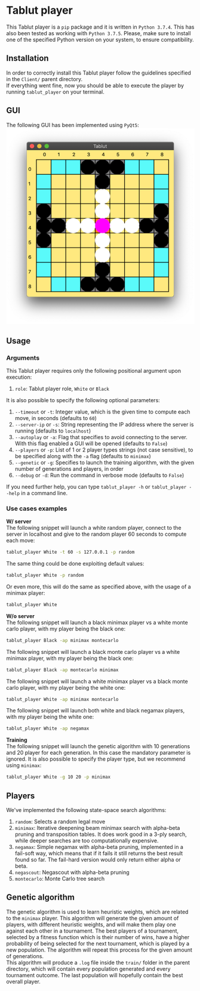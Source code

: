 # Tablut player
This Tablut player is a `pip` package and it is written in `Python 3.7.4`.
This has also been tested as working with `Python 3.7.5`. Please, make sure to install one of the specified Python version on your system,
to ensure compatibility.

## Installation

In order to correctly install this Tablut player follow the guidelines specified
in the `Client/` parent directory.\
If everything went fine, now you should be able to execute the player
by running `tablut_player` on your terminal.

## GUI
The following GUI has been implemented using `PyQt5`:\
![GUI](img/client-gui.png)

## Usage
### Arguments
This Tablut player requires only the following positional argument upon execution:
1. `role`: Tablut player role, `White` or `Black`

It is also possible to specify the following optional parameters:
1. `--timeout` or `-t`: Integer value, which is the given time to compute each move, in seconds (defaults to `60`)
2. `--server-ip` or `-s`: String representing the IP address where the server is running (defaults to `localhost`)
3. `--autoplay` or `-a`: Flag that specifies to avoid connecting to the server. With this flag enabled a GUI will be opened (defaults to `False`)
4. `--players` or `-p`: List of 1 or 2 player types strings (not case sensitive), to be specified along with the `-a` flag (defaults to `minimax`)
5. `--genetic` or `-g`: Specifies to launch the training algorithm, with the given number of generations and players, in order
6. `--debug` or `-d`: Run the command in verbose mode (defaults to `False`)

If you need further help, you can type `tablut_player -h` or `tablut_player --help` in a command line.

### Use cases examples

**W/ server**\
The following snippet will launch a white random player, connect to the
server in localhost and give to the random player 60 seconds to compute each move:
```bash
tablut_player White -t 60 -s 127.0.0.1 -p random
```

The same thing could be done exploiting default values:
```bash
tablut_player White -p random
```

Or even more, this will do the same as specified above, with the usage of a minimax player:
```bash
tablut_player White
```

**W/o server**\
The following snippet will launch a black minimax player vs a white monte carlo player, with my player being the black one:
```bash
tablut_player Black -ap minimax montecarlo
```

The following snippet will launch a black monte carlo player vs a white minimax player, with my player being the black one:
```bash
tablut_player Black -ap montecarlo minimax
```

The following snippet will launch a white minimax player vs a black monte carlo player, with my player being the white one:
```bash
tablut_player White -ap minimax montecarlo
```

The following snippet will launch both white and black negamax players, with my player being the white one:
```bash
tablut_player White -ap negamax
```

**Training**\
The following snippet will launch the genetic algorithm with 10 generations and 20 player for each generation. In this case the mandatory parameter is ignored. It is also possible to specify the player type, but we recommend using `minimax`:
```bash
tablut_player White -g 10 20 -p minimax
```

## Players
We've implemented the following state-space search algorithms:
1. `random`: Selects a random legal move
1. `minimax`: Iterative deepening beam minimax search with alpha-beta pruning and transposition tables. It does work good in a 3-ply search, while deeper searches are too computationally expensive.
2. `negamax`: Simple negamax with alpha-beta pruning, implemented in a fail-soft way, which means that if it fails it still returns the best result found so far. The fail-hard version would only return either alpha or beta.
3. `negascout`: Negascout with alpha-beta pruning
4. `montecarlo`: Monte Carlo tree search

## Genetic algorithm
The genetic algorithm is used to learn heuristic weights, which are related to the `minimax` player.
This algorithm will generate the given amount of players, with different heuristic weights, and will make them play one against each other in a tournament. The best players of a tournament, selected by a fitness function which is their number of wins, have a higher probability of being selected for the next tournament, which is played by a new population. The algorithm will repeat this process for the given amount of generations.\
This algorithm will produce a `.log` file inside the `train/` folder in the parent directory, which will contain every population generated and every tournament outcome. The last population will hopefully contain the best overall player.
